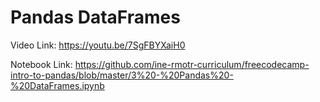 # Pandas DataFrames

Video Link: https://youtu.be/7SgFBYXaiH0

Notebook Link: https://github.com/ine-rmotr-curriculum/freecodecamp-intro-to-pandas/blob/master/3%20-%20Pandas%20-%20DataFrames.ipynb